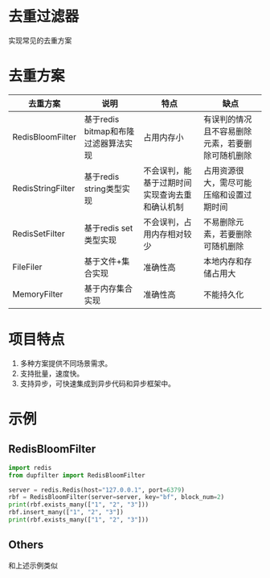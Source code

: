 # 去重过滤器

实现常见的去重方案

# 去重方案

| 去重方案             | 说明                       | 特点                     | 缺点                       |
|------------------|--------------------------|------------------------|--------------------------|  
| RedisBloomFilter | 基于redis bitmap和布隆过滤器算法实现 | 占用内存小                  | 有误判的情况且不容易删除元素，若要删除可随机删除 |
| RedisStringFilter     | 基于redis string类型实现       | 不会误判，能基于过期时间实现查询去重和确认机制 | 占用资源很大，需尽可能压缩和设置过期时间     |
| RedisSetFilter        | 基于redis set类型实现          | 不会误判，占用内存相对较少          | 不易删除元素，若要删除可随机删除         |
| FileFiler | 基于文件+集合实现 | 准确性高                   | 本地内存和存储占用大               |
| MemoryFilter | 基于内存集合实现 | 准确性高                   | 不能持久化                    |

# 项目特点

1. 多种方案提供不同场景需求。
2. 支持批量，速度快。
3. 支持异步，可快速集成到异步代码和异步框架中。

# 示例

## RedisBloomFilter

```python
import redis
from dupfilter import RedisBloomFilter

server = redis.Redis(host="127.0.0.1", port=6379)
rbf = RedisBloomFilter(server=server, key="bf", block_num=2)
print(rbf.exists_many(["1", "2", "3"]))
rbf.insert_many(["1", "2", "3"])
print(rbf.exists_many(["1", "2", "3"]))
```

## Others

和上述示例类似
